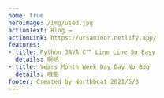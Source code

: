 ```yaml
---
home: true
heroImage: /img/used.jpg
actionText: Blog →
actionLink: https://ursaminor.netlify.app/
features:
- title: Python JAVA C艹 Line Line So Easy
  details: 啊哈
- title: Years Month Week Day Day No Bug
  details: 哦豁
footer: Created by Northboat 2021/5/3
---
```


